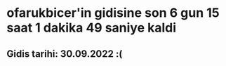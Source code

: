 # ofarukbicer'in gidisine son 6 gun 15 saat 1 dakika 49 saniye kaldi

## Gidis tarihi: 30.09.2022 :(